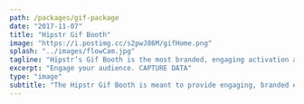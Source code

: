 ```yaml
---
path: /packages/gif-package
date: "2017-11-07"
title: "Hipstr Gif Booth"
image: "https://i.postimg.cc/s2pwJ86M/gifHome.png"
splash: "../images/flowCam.jpg"
tagline: "Hipstr’s Gif Booth is the most branded, engaging activation available. We guarantee a good time, every time."
excerpt: "Engage your audience. CAPTURE DATA"
type: "image"
subtitle: "The Hipstr Gif Booth is meant to provide engaging, branded experiences for guests. With its sleek look and minimal footprint, it will be an ideal way for you to engage your audiences and capture data."
---
```

